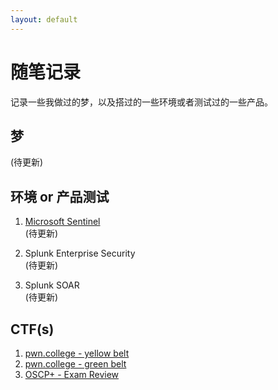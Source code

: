 ```yaml
---
layout: default
---
```


# 随笔记录

记录一些我做过的梦，以及搭过的一些环境或者测试过的一些产品。


## 梦 

  (待更新)

## 环境 or 产品测试

1. [Microsoft Sentinel](./product_docs/sentinel.md)  
  (待更新)

2. Splunk Enterprise Security  
  (待更新)

3. Splunk SOAR  
  (待更新)

## CTF(s)

1. [pwn.college - yellow belt](./CTFs/yellowbelt.md)
2. [pwn.college - green belt](./CTFs/greenbelt.md)
3. [OSCP+ - Exam Review](./CTFs/OSCP+_review.md)
